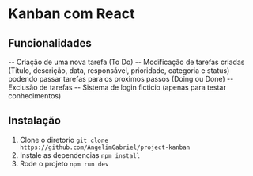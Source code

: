 # Kanban com React

## Funcionalidades

-- Criação de uma nova tarefa (To Do)
-- Modificação de tarefas criadas (Titulo, descrição, data, responsável, prioridade, categoria e status) podendo passar tarefas para os proximos passos (Doing ou Done)
-- Exclusão de tarefas
-- Sistema de login ficticio (apenas para testar conhecimentos)

## Instalação

1. Clone o diretorio `git clone https://github.com/AngelimGabriel/project-kanban`
2. Instale as dependencias `npm install`
3. Rode o projeto `npm run dev`
